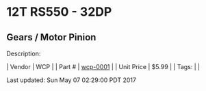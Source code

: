 # 12T RS550 - 32DP
## Gears / Motor Pinion
Description: 	 

| Vendor | WCP | 
| Part # | [wcp-0001](http://www.wcproducts.net/32-dp-gears) | 
| Unit Price | $5.99 | 
| Tags: |  | 

Last updated: Sun May 07 02:29:00 PDT 2017